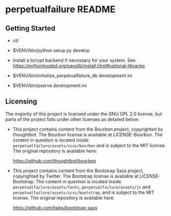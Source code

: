 perpetualfailure README
==================

Getting Started
---------------

- cd <directory containing this file>

- $VENV/bin/python setup.py develop

- Install a bcrypt backend if necessary for your system. See <https://pythonhosted.org/passlib/install.html#optional-libraries>

- $VENV/bin/initialize_perpetualfailure_db development.ini

- $VENV/bin/pserve development.ini

Licensing
---------
The majority of this project is licensed under the GNU GPL 2.0 license, but
parts of the project falls under other licenses as detailed below:

- This project contains content from the Bourbon project, copyrighted by
  thoughtbot. The Bourbon license is available at LICENSE-Bourbon.
  The content in question is located inside
  `perpetualfailure/assets/scss/bourbon` and is subject to the MIT license.
  The original repository is available here:

  <https://github.com/thoughtbot/bourbon>

- This project contains content from the Bootstrap Sass project, copyrighted by
  Twitter. The Bootstrap license is available at LICENSE-Bootstrap.
  The content in question is located inside `perpetualfailure/assets/fonts`,
  `perpetualfailure/assets/js` and
  `perpetualfailure/assets/scss/bootstrap`, and is subject to the MIT license.
  The original repository is available here:

  <https://github.com/twbs/bootstrap-sass>
